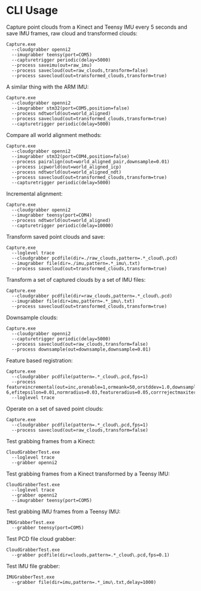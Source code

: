 # CLI Usage

Capture point clouds from a Kinect and Teensy IMU every 5 seconds and save IMU frames, raw cloud and transformed clouds:
```
Capture.exe
  --cloudgrabber openni2
  --imugrabber teensy(port=COM5)
  --capturetrigger periodic(delay=5000)
  --process saveimu(out=raw_imu)
  --process savecloud(out=raw_clouds,transform=false)
  --process savecloud(out=transformed_clouds,transform=true)
```

A similar thing with the ARM IMU:
```
Capture.exe
  --cloudgrabber openni2
  --imugrabber stm32(port=COM5,position=false)
  --process ndtworld(out=world_aligned) 
  --process savecloud(out=transformed_clouds,transform=true)
  --capturetrigger periodic(delay=5000)
```

Compare all world alignment methods:
```
Capture.exe
  --cloudgrabber openni2
  --imugrabber stm32(port=COM4,position=false)
  --process pairalign(out=world_aligned_pair,downsample=0.01)
  --process icpworld(out=world_aligned_icp)
  --process ndtworld(out=world_aligned_ndt)
  --process savecloud(out=transformed_clouds,transform=true)
  --capturetrigger periodic(delay=5000)
```

Incremental alignment:
```
Capture.exe
  --cloudgrabber openni2
  --imugrabber teensy(port=COM4)
  --process ndtworld(out=world_aligned)
  --capturetrigger periodic(delay=10000)
```

Transform saved point clouds and save:
```
Capture.exe
  --loglevel trace
  --cloudgrabber pcdfile(dir=./raw_clouds,pattern=.*_cloud\.pcd)
  --imugrabber file(dir=./imu,pattern=.*_imu\.txt)
  --process savecloud(out=transformed_clouds,transform=true)
```

Transform a set of captured clouds by a set of IMU files:
```
Capture.exe
  --cloudgrabber pcdfile(dir=raw_clouds,pattern=.*_cloud\.pcd)
  --imugrabber file(dir=imu,pattern=.*_imu\.txt)
  --process savecloud(out=transformed_clouds,transform=true)
```

Downsample clouds:
```
Capture.exe
  --cloudgrabber openni2
  --capturetrigger periodic(delay=5000)
  --process savecloud(out=raw_clouds,transform=false)
  --process downsample(out=downsample,downsample=0.01)
```

Feature based registration:
```
Capture.exe
  --cloudgrabber pcdfile(pattern=.*_cloud\.pcd,fps=1)
  --process featureincremental(out=inc,orenable=1,ormeank=50,orstddev=1.0,downsample=0.01,maxcorrdist=0.5,transepsilon=1e-6,efitepsilon=0.01,normradius=0.03,featureradius=0.05,corrrejectmaxiters=1000,corrrejinlierth=0.02,transform=false)
  --loglevel trace
```

Operate on a set of saved point clouds:
```
Capture.exe
  --cloudgrabber pcdfile(pattern=.*_cloud\.pcd,fps=1)
  --process savecloud(out=raw_clouds,transform=false)
```

Test grabbing frames from a Kinect:
```
CloudGrabberTest.exe
  --loglevel trace
  --grabber openni2
```

Test grabbing frames from a Kinect transformed by a Teensy IMU:
```
CloudGrabberTest.exe
  --loglevel trace
  --grabber openni2
  --imugrabber teensy(port=COM5)
```

Test grabbing IMU frames from a Teensy IMU:
```
IMUGrabberTest.exe
  --grabber teensy(port=COM5)
```

Test PCD file cloud grabber:
```
CloudGrabberTest.exe
  --grabber pcdfile(dir=clouds,pattern=.*_cloud\.pcd,fps=0.1)
```

Test IMU file grabber:
```
IMUGrabberTest.exe
  --grabber file(dir=imu,pattern=.*_imu\.txt,delay=1000)
```
